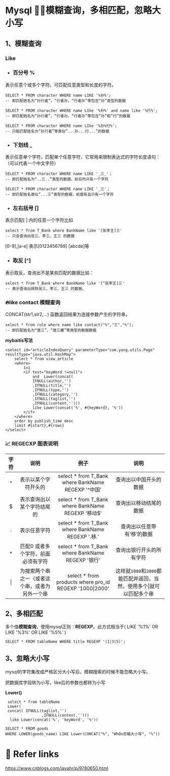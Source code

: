 # Mysql 👩‍💻模糊查询，多相匹配，忽略大小写

## 1、模糊查询 

### Like

- ### 百分号 %

表示任意个或多个字符。可匹配任意类型和长度的字符。

```mysql
SELECT * FROM character WHERE name LIKE '%孙%';
-- 即匹配姓名为“孙行者”，“行者孙，“行者孙”等包含“孙”类型的数据
```

```mysql
SELECT * FROM character WHERE name LIke '%孙%' and name like '%行%';
-- 即匹配姓名为“孙行者”，“行者孙，“行者孙”等包含“孙”和“行”的数据
```

```mysql
SELECT * FROM character WHERE name LIke '%孙%行%‘;
-- 只能匹配姓名为“孙行者”等类似“...孙...行...”的数据
```

- ### 下划线 _

表示任意单个字符。匹配单个任意字符，它常用来限制表达式的字符长度语句：（可以代表一个中文字符）

```mysql
SELECT * FROM character WHERE name LIKE '_三_'；
-- 即匹配姓名为“..三..”类型的数据，前后均只有一个字符
```

```mysql
SELECT * FROM character WHERE name LIKE '_三'；
-- 即匹配姓名类似“...三”类型的数据，前面有且只有一个字符
```

- ### 左右括号 []

表示匹配[ ] 内的任意一个字符比如

```mysql
select * from T_Bank where BankName like '[张李王]三'
-- 只会查询出张三、李三、王三 的数据
```

[0-9],[a-e] 表示[0123456789] [abcde]等

- ### 取反 [^]

表示取反，查询出不是某些匹配的数据比如：

```mysql
select * from T_Bank where BankName like '[^张李王]三'
-- 表示查询出排除张三、李三、王三 的数据。
```

### **🔥like contact 模糊查询**

CONCAT(str1,str2,…) 函数返回结果为连接参数产生的字符串。

```mysql
select * from role where name like contact("%","三","%");
-- 即匹配姓名为“唐三”，“唐三藏”等类型的数据数据
```

 **mybaitis写法**

```mysql
<select id="articleIndexQuery" parameterType="com.yang.utils.Page" resultType="java.util.HashMap">
    select * from view_article
    <where>
        1=1
        <if test="keyWord !=null">
            and  Lower(concat(
            IFNULL(author,'')
            ,IFNULL(title,'')
            ,IFNULL(type,'')
            ,IFNULL(category,'')
            ,IFNULL(taglist,'')
            ,IFNULL(content,'')))
            like Lower(concat('%', #{keyWord}, '%'))
        </if>
    </where>
    order by publish_time desc
    limit #{start},#{rows}
</select>
```

### 📈 REGECXP 图表说明

| 字符 |                      说明                      |                          例子                           |                             说明                             |
| :--: | :--------------------------------------------: | :-----------------------------------------------------: | :----------------------------------------------------------: |
|  ^   |              表示以某个字符开头的              |   select * from T_Bank where BankName REGEXP '^中国'    |                    查询出以中国开头的数据                    |
|  $   |           表示查询出以某个字符结尾的           |   select * from T_Bank where BankName REGEXP '移动$'    |                    查询出以移动结尾的数据                    |
|  .   |                  表示任意字符                  |    select * from T_Bank where BankName REGEXP '.移.'    |                  查询出以任意带有‘移’的数据                  |
|  *   |       匹配0 或者多个字符，前面必须有字符       |    select * from T_Bank where BankName REGEXP '银行'    |                   查询出银行开头的所有字符                   |
|  \|  | 为搜索两个串之一（或者这个串，或者为另外一个串 | select * from products where pro_id REGEXP '1000\|2000' | 这样就``1000``和``2000``都能匹配并返回，当然，使用多个\|就可以匹配多个串 |

## 2、多相匹配

多个值**模糊查询**，使用mysql正则：**REGEXP**。此方式相当于( LIKE '%1%' OR LIKE '%3%' OR LIKE '%5%' )

```mysql
SELECT * FROM tableName WHERE title REGEXP '(1|3|5)';
```

## 3、忽略大小写

mysql的字符集改成严格区分大小写后，模糊搜索的时候不能忽略大小写。

把数据库字段转为小写，like后的参数也都转为小写

**Lower()**


```mysql
 select * from tableName
 Lower(
 concat( IFNULL(taglist,'')  
 				,IFNULL(content,'')))
  like Lower(concat('%', 'keyWord', '%'))
```

```mysql
SELECT * FROM goods
WHERE LOWER(goods_name) LIKE Lower(CONCAT("%", "WhOo忽略大小写", "%"))
```

# 🔗 Refer links

https://www.cnblogs.com/javahr/p/9780650.html